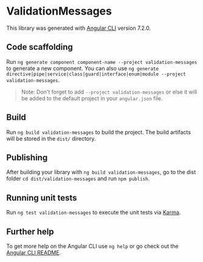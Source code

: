 # ValidationMessages

This library was generated with [Angular CLI](https://github.com/angular/angular-cli) version 7.2.0.

## Code scaffolding

Run `ng generate component component-name --project validation-messages` to generate a new component. You can also use `ng generate directive|pipe|service|class|guard|interface|enum|module --project validation-messages`.
> Note: Don't forget to add `--project validation-messages` or else it will be added to the default project in your `angular.json` file. 

## Build

Run `ng build validation-messages` to build the project. The build artifacts will be stored in the `dist/` directory.

## Publishing

After building your library with `ng build validation-messages`, go to the dist folder `cd dist/validation-messages` and run `npm publish`.

## Running unit tests

Run `ng test validation-messages` to execute the unit tests via [Karma](https://karma-runner.github.io).

## Further help

To get more help on the Angular CLI use `ng help` or go check out the [Angular CLI README](https://github.com/angular/angular-cli/blob/master/README.md).
